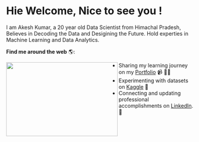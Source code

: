 # Hie Welcome, Nice to see you !

I am Akesh Kumar, a 20 year old Data Scientist from Himachal Pradesh, <stroing>Believes in Decoding the Data and Desigining the Future.</strong> Hold experties in Machine Learning and Data Analytics.

**Find me around the web** 🌎: <br> <a href="https://github.com/akesh-0909/">

<img align="left" width="300" height="200" src="https://s3.amazonaws.com/magoosh-company-site/wp-content/uploads/hs/files/2016/06/24080851/StatisticsKermit.gif"></a>
- Sharing my learning journey on my [Portfolio](akesh-0909.github.io) 📹 ✍🏾
- Experimenting with datasets on [Kaggle](kaggle.com/akeshkumarhp) 🏓
- Connecting and updating professional accomplishments on [LinkedIn](linkedin.com/in/akeshkumar). 💼
  
